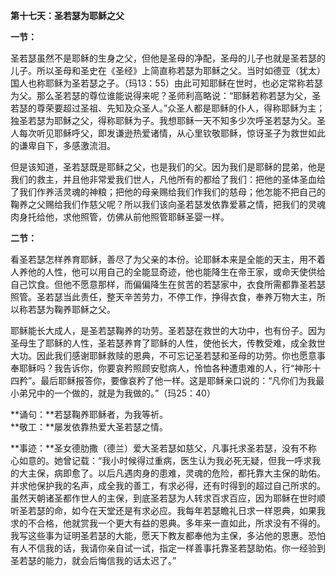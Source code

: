 **第十七天：圣若瑟为耶稣之父**

**一节：**

圣若瑟虽然不是耶稣的生身之父，但他是圣母的净配，圣母的儿子也就是圣若瑟的儿子。所以圣母和圣史在《圣经》上简直称若瑟为耶稣之父。当时如德亚（犹太）国人也称耶稣为圣若瑟之子。（玛13：55）由此可知耶稣在世时，也必定常称若瑟为父。那么圣若瑟的尊位谁能说得来呢？圣师利高略说：“耶稣若称若瑟为父，圣若瑟的尊荣要超过圣祖、先知及众圣人。”众圣人都是耶稣的仆人，得称耶稣为主；独圣若瑟为耶稣之父，得称耶稣为子。我想耶稣一天不知多少次呼圣若瑟为父。圣人每次听见耶稣呼父，即发谦逊热爱诸情，从心里钦敬耶稣，惊讶圣子为救世如此的谦卑自下，多感激流泪。

但是该知道，圣若瑟既是耶稣之父，也是我们的父。因为我们是耶稣的昆弟，他是我们的救主，并且他非常爱我们世人，凡他所有的都给了我们：把他的圣体圣血给了我们作养活灵魂的神粮；把他的母亲赐给我们作我们的慈母；他怎能不把自己的鞠养之父赐给我们作慈父呢？所以我们该向圣若瑟发依靠爱慕之情，把我们的灵魂肉身托给他，求他照管，仿佛从前他照管耶稣圣婴一样。

**二节：**

看圣若瑟怎样养育耶稣，善尽了为父亲的本份。论耶稣本来是全能的天主，用不着人养他的人性，他可以用自己的全能显奇迹，他也能降生在帝王家，或命天使供给自己饮食。但他不愿意那样，而偏偏降生在贫苦的若瑟家中，衣食所需都靠圣若瑟照管。圣若瑟当此责任，整天辛苦劳力，不停工作，挣得衣食，奉养万物大主，所以称若瑟为鞠养耶稣之父。

耶稣能长大成人，是圣若瑟鞠养的功劳。圣若瑟在救世的大功中，也有份子。因为圣母生了耶稣的人性，圣若瑟养育了耶稣的人性，使他长大，传教受难，成全救世大功。因此我们感谢耶稣救赎的恩典，不可忘记圣若瑟和圣母的功劳。你也愿意事奉耶稣吗？我告诉你，你要哀矜照顾安慰病人，怜恤各种遭患难的人，行“神形十四矜”。最后耶稣报答你，要像哀矜了他一样。这是耶稣亲口说的：“凡你们为我最小弟兄中的一个做的，就是为我做的。”（玛25：40）

**诵句：**若瑟鞠养耶稣者，为我等祈。  
**敬工：**屡发依靠热爱大圣若瑟之情。

**事迹：**圣女德肋撒（德兰）爱大圣若瑟如慈父，凡事托求圣若瑟，没有不称心如意的。她曾记载：“我小时候得过重病，医生认为我必死无疑，但我一呼求我的大主保，病即愈了。以后凡遇肉身的患难，灵魂的危险，都托靠大主保的助佑。并求他保护我的名声，成全我的善工，有求必得，还有时得到的超过自己所求的。虽然天朝诸圣都作世人的主保，到底圣若瑟为人转求百求百应，因为耶稣在世时顺听圣若瑟的命，如今在天堂还是有求必应。我每年若瑟瞻礼日求一样恩典，如果我求的不合格，他就赏我一个更大有益的恩典。多年来一直如此，所求没有不得的。我写这些事为证明圣若瑟的大能，愿天下教友都奉他为主保，多沾他的恩惠。恐怕有人不信我的话，我请你亲自试一试，指定一样善事托靠圣若瑟助佑。你一经验到圣若瑟的能力，就会后悔信我的话太迟了。”